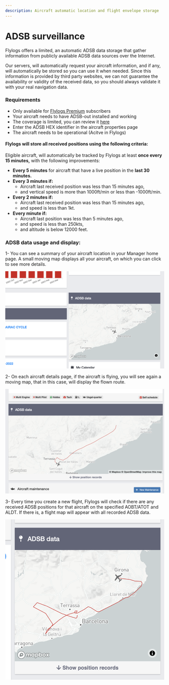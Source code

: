 ```yaml
---
description: Aircraft automatic location and flight envelope storage
---
```


# ADSB surveillance

Flylogs offers a limited, an automatic ADSB data storage that gather information from publicly available ADSB data sources over the Internet.

Our servers, will automatically request your aircraft information, and if any, will automatically be stored so you can use it when needed. Since this information is provided by third party websites, we can not guarantee the availability or validity of the received data, so you should always validate it with your real navigation data.



### Requirements

* Only available for [Flylogs Premium](https://www.flylogs.com/static/pricing) subscribers
* Your aircraft needs to have ADSB-out installed and working
* The coverage is limited, you can review it [here](https://opensky-network.org/network/facts)
* Enter the ADSB HEX identifier in the aircraft properties page
* The aircraft needs to be operational (Acitve in Flylogs)



#### Flylogs will store all received positions using the following criteria:

Eligible aircraft, will automatically be tracked by Flylogs at least **once every 15 minutes,** with the following improvements:

* **Every 5 minutes** for aircraft that have a live position in the **last 30 minutes.**
* **Every 3 minutes if:**
  * Aircraft last received position was less than 15 minutes ago,
  * and vertical speed is more than 1000ft/min or less than -1000ft/min.
* **Every 2 minutes if:**
  * Aircraft last received position was less than 15 minutes ago,
  * and speed is less than 1kt.
* **Every minute if:**
  * Aircraft last position was less than 5 minutes ago,
  * and speed is less than 250kts,
  * and altitude is below 12000 feet.

### ADSB data usage and display:

1- You can see a summary of your aircraft location in your Manager home page. A small moving map displays all your aircraft, on which you can click to see more details.

![](<../.gitbook/assets/Screenshot 2023-03-17 at 11.54.47.png>)



2- On each aircraft details page, if the aircraft is flying, you will see again a moving map, that in this case, will display the flown route.

![](<../.gitbook/assets/Screenshot 2023-03-17 at 11.56.11.png>)

3- Every time you create a new flight, Flylogs will check if there are any received ADSB positions for that aircraft on the specified AOBT/ATOT and ALDT. If there is, a flight map will appear with all recorded ADSB data.

![](<../.gitbook/assets/Screenshot 2023-03-17 at 12.03.54.png>)
